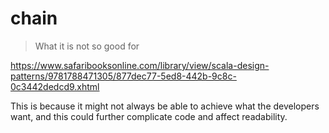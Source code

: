 # chain

> What it is not so good for

https://www.safaribooksonline.com/library/view/scala-design-patterns/9781788471305/877dec77-5ed8-442b-9c8c-0c3442dedcd9.xhtml

This is because it might not always be able to achieve what the developers want, 
and this could further complicate code and affect readability.
